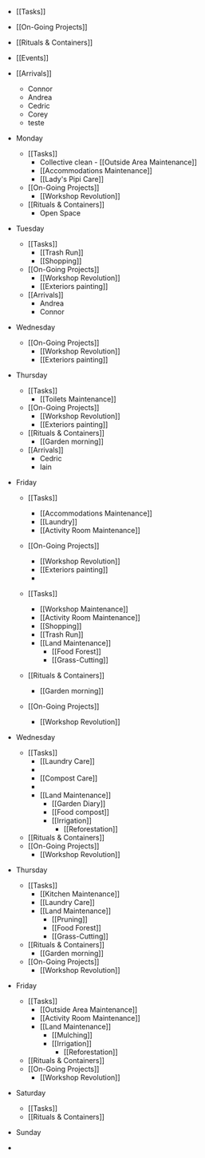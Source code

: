 
- [[Tasks]]

- [[On-Going Projects]]

- [[Rituals & Containers]]

- [[Events]]

- [[Arrivals]]
	- Connor
	- Andrea
	- Cedric
	- Corey
	- teste

- Monday
	- [[Tasks]]
		- Collective clean - [[Outside Area Maintenance]]
		- [[Accommodations Maintenance]]
		- [[Lady's Pipi Care]]
	- [[On-Going Projects]]
		- [[Workshop Revolution]]
	- [[Rituals & Containers]]
		- Open Space
- Tuesday
	- [[Tasks]]
		- [[Trash Run]]
		- [[Shopping]]
	- [[On-Going Projects]]
		- [[Workshop Revolution]]
		- [[Exteriors painting]]
	- [[Arrivals]]
		- Andrea
		- Connor
- Wednesday
	- [[On-Going Projects]]
		- [[Workshop Revolution]]
		- [[Exteriors painting]]
- Thursday
	- [[Tasks]]
		- [[Toilets Maintenance]]
	- [[On-Going Projects]]
		- [[Workshop Revolution]]
		- [[Exteriors painting]]
	- [[Rituals & Containers]]
		- [[Garden morning]]
	- [[Arrivals]]
		- Cedric
		- Iain
- Friday
	- [[Tasks]]
		- [[Accommodations Maintenance]]
		- [[Laundry]]
		- [[Activity Room Maintenance]]
	- [[On-Going Projects]]
		- [[Workshop Revolution]]
		- [[Exteriors painting]]
		- 





	- [[Tasks]]
		- [[Workshop Maintenance]]
		- [[Activity Room Maintenance]]
		- [[Shopping]]
		- [[Trash Run]]
		- [[Land Maintenance]]
			- [[Food Forest]]
			- [[Grass-Cutting]]
	- [[Rituals & Containers]]
		- [[Garden morning]]
	- [[On-Going Projects]]
		- [[Workshop Revolution]]
- Wednesday
	- [[Tasks]]
		- [[Laundry Care]]
		- 
		- [[Compost Care]]
		- 
		- [[Land Maintenance]]
			- [[Garden Diary]]
			- [[Food compost]]
			- [[Irrigation]]
				- [[Reforestation]]
	- [[Rituals & Containers]]
	- [[On-Going Projects]]
		- [[Workshop Revolution]]
- Thursday
	- [[Tasks]]
		- [[Kitchen Maintenance]]
		- [[Laundry Care]]
		- [[Land Maintenance]]
			- [[Pruning]]
			- [[Food Forest]]
			- [[Grass-Cutting]]
	- [[Rituals & Containers]]
		- [[Garden morning]]
	- [[On-Going Projects]]
		- [[Workshop Revolution]]
- Friday
	- [[Tasks]]
		- [[Outside Area Maintenance]]
		- [[Activity Room Maintenance]]
		- [[Land Maintenance]]
			- [[Mulching]]
			- [[Irrigation]]
				- [[Reforestation]]
	- [[Rituals & Containers]]
	- [[On-Going Projects]]
		- [[Workshop Revolution]]
- Saturday
	- [[Tasks]]
	- [[Rituals & Containers]]
- Sunday
- 